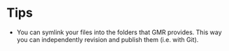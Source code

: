 # Tips

* You can symlink your files into the folders that GMR provides. This way you can independently revision and publish them (i.e. with Git).
